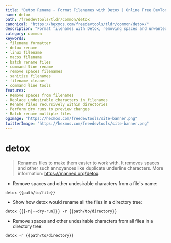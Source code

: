 ```yaml
---
title: "Detox Rename - Format Filenames with Detox | Online Free DevTools by Hexmos"
name: detox
path: /freedevtools/tldr/common/detox
canonical: "https://hexmos.com/freedevtools/tldr/common/detox/"
description: "Format filenames with Detox, removing spaces and unwanted characters for cleaner file management. Simplify file organization on Linux and macOS with this free online tool, no registration required."
category: common
keywords:
- filename formatter
- detox rename
- linux filename
- macos filename
- batch rename files
- command line rename
- remove spaces filenames
- sanitize filenames
- filename cleaner
- command line tools
features:
- Remove spaces from filenames
- Replace undesirable characters in filenames
- Rename files recursively within directories
- Perform dry runs to preview changes
- Batch rename multiple files
ogImage: "https://hexmos.com/freedevtools/site-banner.png"
twitterImage: "https://hexmos.com/freedevtools/site-banner.png"
---
```


# detox

> Renames files to make them easier to work with.
> It removes spaces and other such annoyances like duplicate underline characters.
> More information: <https://manned.org/detox>.

- Remove spaces and other undesirable characters from a file's name:

`detox {{path/to/file}}`

- Show how detox would rename all the files in a directory tree:

`detox {{[-n|--dry-run]}} -r {{path/to/directory}}`

- Remove spaces and other undesirable characters from all files in a directory tree:

`detox -r {{path/to/directory}}`
